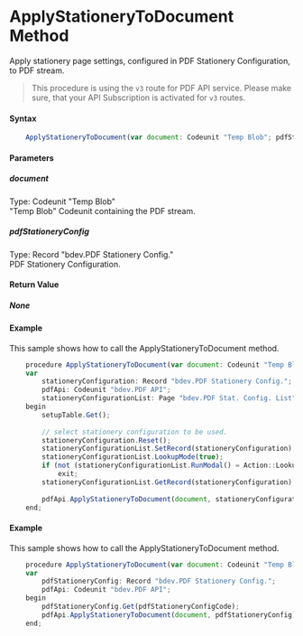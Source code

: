 # ApplyStationeryToDocument Method
Apply stationery page settings, configured in PDF Stationery Configuration, to PDF stream.

> This procedure is using the `v3` route for PDF API service. Please make sure, that your API Subscription is activated for `v3` routes.

#### Syntax
```javascript
	ApplyStationeryToDocument(var document: Codeunit "Temp Blob"; pdfStationeryConfig: Record "bdev.PDF Stationery Config.")
```

#### Parameters
##### *document*
Type: Codeunit "Temp Blob"<br/>
"Temp Blob" Codeunit containing the PDF stream.
##### *pdfStationeryConfig*
Type: Record "bdev.PDF Stationery Config."<br/>
PDF Stationery Configuration.

#### Return Value
##### *None*

#### Example
This sample shows how to call the ApplyStationeryToDocument method.
```javascript
	procedure ApplyStationeryToDocument(var document: Codeunit "Temp Blob")	
	var	
        stationeryConfiguration: Record "bdev.PDF Stationery Config.";	
	    pdfApi: Codeunit "bdev.PDF API";
        stationeryConfigurationList: Page "bdev.PDF Stat. Config. List";
	begin	
	    setupTable.Get();
	
		// select stationery configuration to be used.
		stationeryConfiguration.Reset();
		stationeryConfigurationList.SetRecord(stationeryConfiguration);
		stationeryConfigurationList.LookupMode(true);
		if (not (stationeryConfigurationList.RunModal() = Action::LookupOK)) then
			exit;
		stationeryConfigurationList.GetRecord(stationeryConfiguration);	
	
		pdfApi.ApplyStationeryToDocument(document, stationeryConfiguration);	
	end;
```

#### Example
This sample shows how to call the ApplyStationeryToDocument method.
```javascript
	procedure ApplyStationeryToDocument(var document: Codeunit "Temp Blob"; pdfStationeryConfigCode: Code[20])	
	var	
		pdfStationeryConfig: Record "bdev.PDF Stationery Config.";
	    pdfApi: Codeunit "bdev.PDF API";	
	begin	
	    pdfStationeryConfig.Get(pdfStationeryConfigCode);
	    pdfApi.ApplyStationeryToDocument(document, pdfStationeryConfig);	
	end;
```
